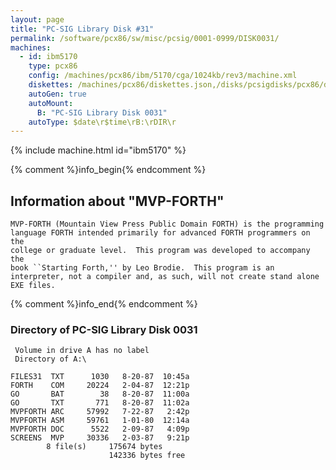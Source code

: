 ```yaml
---
layout: page
title: "PC-SIG Library Disk #31"
permalink: /software/pcx86/sw/misc/pcsig/0001-0999/DISK0031/
machines:
  - id: ibm5170
    type: pcx86
    config: /machines/pcx86/ibm/5170/cga/1024kb/rev3/machine.xml
    diskettes: /machines/pcx86/diskettes.json,/disks/pcsigdisks/pcx86/diskettes.json
    autoGen: true
    autoMount:
      B: "PC-SIG Library Disk 0031"
    autoType: $date\r$time\rB:\rDIR\r
---
```


{% include machine.html id="ibm5170" %}

{% comment %}info_begin{% endcomment %}

## Information about "MVP-FORTH"

    MVP-FORTH (Mountain View Press Public Domain FORTH) is the programming
    language FORTH intended primarily for advanced FORTH programmers on the
    college or graduate level.  This program was developed to accompany the
    book ``Starting Forth,'' by Leo Brodie.  This program is an
    interpreter, not a compiler and, as such, will not create stand alone
    EXE files.
{% comment %}info_end{% endcomment %}


### Directory of PC-SIG Library Disk 0031

     Volume in drive A has no label
     Directory of A:\

    FILES31  TXT      1030   8-20-87  10:45a
    FORTH    COM     20224   2-04-87  12:21p
    GO       BAT        38   8-20-87  11:00a
    GO       TXT       771   8-20-87  11:02a
    MVPFORTH ARC     57992   7-22-87   2:42p
    MVPFORTH ASM     59761   1-01-80  12:14a
    MVPFORTH DOC      5522   2-09-87   4:09p
    SCREENS  MVP     30336   2-03-87   9:21p
            8 file(s)     175674 bytes
                          142336 bytes free
